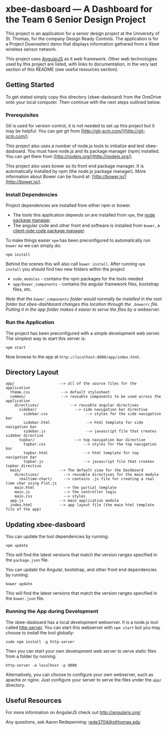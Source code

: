 # xbee-dasboard — A Dashboard for the Team 6 Senior Design Project

This project is an application for a senior design project at the University of St. Thomas, for
the company Design Ready Controls. The application is for a Project Downselect demo that displays
information gathered from a Xbee wireless sensor network.

This project uses [AngularJS](http://angularjs.org/) as it web framework. Other web technologies used
by this project are listed, with links to documentation, in the very last section of this README (see
useful resources section).

## Getting Started

To get stated simply copy this directory (xbee-dasboard) from the OneDrive onto your local computer.
Then continue with the next steps outlined below.

### Prerequisites

Git is used for version control, it is not needed to set up this project but it may be helpful.
You can get git from
[http://git-scm.com/](http://git-scm.com/).

This project also uses a number of node.js tools to initialize and test xbee-dasboard.
You must have node.js and its package manager (npm) installed.  You can get them from [http://nodejs.org/](http://nodejs.org/).

This project also uses bower as its front end package manager. It is automatically installed by
npm (the node.js package manager). More information about Bower can be found at:
[http://bower.io/](http://bower.io/).

### Install Dependencies

Project dependencies are installed from either npm or bower.

* The tools this application depends on are installed from `npm`, the [node package manager][npm].
* The angular code and other front end software is installed from `bower`, a
[client-side code package manager][bower].

To make things easier `npm`  has been preconfigured to automatically run `bower` so we can simply do:

```
npm install
```

Behind the scenes this will also call `bower install`.  After running `npm install` you should find
two new folders within the project

* `node_modules` - contains the npm packages for the tools needed
* `app/bower_components` - contains the angular framework files, bootstrap files, etc.

*Note that the `bower_components` folder would normally be installed in the root folder but
xbee-dashboard changes this location through the `.bowerrc` file.  Putting it in the app folder makes
it easier to serve the files by a webserver.*

### Run the Application

The project has been preconfigured with a simple development web server.  The simplest way to start
this server is:

```
npm start
```

Now browse to the app at `http://localhost:8000/app/index.html`.



## Directory Layout

```
app/                    --> all of the source files for the application
  theme.css              --> default stylesheet
  common/                --> reusable components to be used across the application
    directives/              --> reusable angular directives
      sidebar/                 --> side navigation bar directive
        sidebar.css                 --> styles for the side navigation bar
        sidebar.html                --> html template for side navigation bar
        sidebar.js                  --> javascript file that creates sidebar directive
      topbar/                  --> top navigation bar directive
        topbar.css                 --> styles for the top navigation bar
        topbar.html                --> html template for top navigation bar
        topbar.js                  --> javascript file that creates topbar directive
  main/                 --> The default view for the Dashboard
    directives/           --> reusable directives for the main module
      realtime-chart/     --> contains .js file for creating a real time char using Flot.js
    main.html             --> the partial template
    main.js               --> the controller logic
    main.css              --> styles
  app.js                --> main application module
  index.html            --> app layout file (the main html template file of the app)
```


## Updating xbee-dasboard

You can update the tool dependencies by running:

```
npm update
```

This will find the latest versions that match the version ranges specified in the `package.json` file.

You can update the Angular, bootstrap, and other front end dependencies by running:

```
bower update
```

This will find the latest versions that match the version ranges specified in the `bower.json` file.



### Running the App during Development

The xbee-dasboard has a local development webserver.  It is a node.js
tool called [http-server][http-server].  You can start this webserver with `npm start` but you may choose to
install the tool globally:

```
sudo npm install -g http-server
```

Then you can start your own development web server to serve static files from a folder by
running:

```
http-server -a localhost -p 8000
```

Alternatively, you can choose to configure your own webserver, such as apache or nginx. Just
configure your server to serve the files under the `app/` directory.


## Useful Resources

For more information on AngularJS check out http://angularjs.org/

[git]: http://git-scm.com/
[bower]: http://bower.io
[npm]: https://www.npmjs.org/
[node]: http://nodejs.org
[flot]: http://www.flotcharts.org/
[font awesome]: https://fortawesome.github.io/Font-Awesome/
[bootstrap]: http://getbootstrap.com/
[http-server]: https://github.com/nodeapps/http-server

Any questions, ask Aaron Redepenning: rede3704@stthomas.edu
